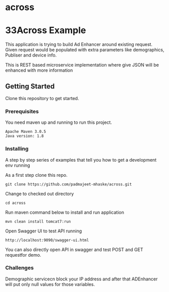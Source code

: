 # across

# 33Across Example

This application is trying to build Ad Enhancer around existing request. 
Given request would be populated with extra parameters like demographics, Publiser and device info.

This is REST based microservice implementation where give JSON will be enhanced with more information

## Getting Started

Clone this repository to get started.

### Prerequisites

You need maven up and running to run this project. 

```
Apache Maven 3.0.5
Java version: 1.8
```

### Installing

A step by step series of examples that tell you how to get a development env running

As a first step clone this repo.

```
git clone https://github.com/padmajeet-mhaske/across.git
```

Change to checked out directory 
```
cd across
```

Run maven command below to install and run application 
```
mvn clean install tomcat7:run
```

Open Swagger UI to test API running 

```
http://localhost:9090/swagger-ui.html
```

You can also directly open API in swagger and test POST and GET requestfor demo.

### Challenges

Demographic servicecn block your IP address and after that ADEnhancer will put only null values for those variables.
```

```
